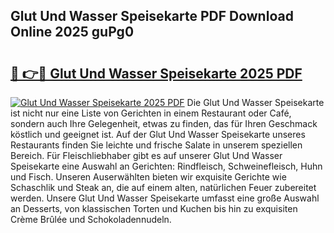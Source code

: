 ## Glut Und Wasser Speisekarte PDF Download Online 2025 guPg0

# <h2><a href="http://gcau8kn.nevu.top/?p=Glut+Und+Wasser+Speisekarte">🔗 👉🔴 Glut Und Wasser Speisekarte 2025 PDF</a></h2>

[![Glut Und Wasser Speisekarte 2025 PDF](https://i.imgur.com/dBaPXMq.png)](http://gcau8kn.nevu.top/?p=Glut+Und+Wasser+Speisekarte)
Die Glut Und Wasser Speisekarte ist nicht nur eine Liste von Gerichten in einem Restaurant oder Café, sondern auch Ihre Gelegenheit, etwas zu finden, das für Ihren Geschmack köstlich und geeignet ist. Auf der Glut Und Wasser Speisekarte unseres Restaurants finden Sie leichte und frische Salate in unserem speziellen Bereich. Für Fleischliebhaber gibt es auf unserer Glut Und Wasser Speisekarte eine Auswahl an Gerichten: Rindfleisch, Schweinefleisch, Huhn und Fisch. Unseren Auserwählten bieten wir exquisite Gerichte wie Schaschlik und Steak an, die auf einem alten, natürlichen Feuer zubereitet werden. Unsere Glut Und Wasser Speisekarte umfasst eine große Auswahl an Desserts, von klassischen Torten und Kuchen bis hin zu exquisiten Crème Brûlée und Schokoladennudeln.
